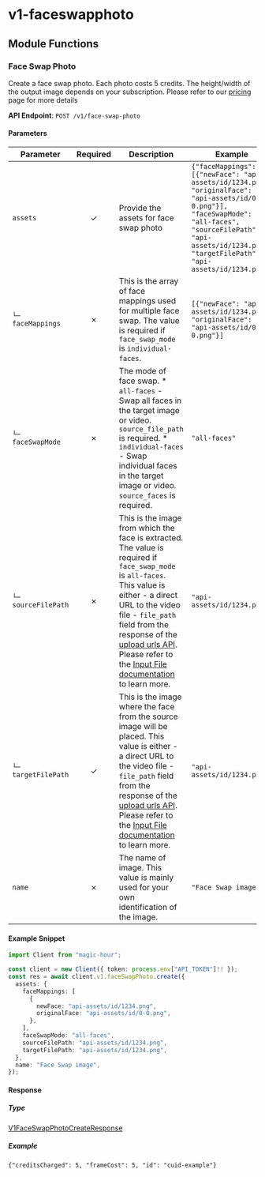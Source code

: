 # v1-faceswapphoto

## Module Functions
### Face Swap Photo <a name="create"></a>

Create a face swap photo. Each photo costs 5 credits. The height/width of the output image depends on your subscription. Please refer to our [pricing](https://magichour.ai/pricing) page for more details

**API Endpoint**: `POST /v1/face-swap-photo`

#### Parameters

| Parameter | Required | Description | Example |
|-----------|:--------:|-------------|--------|
| `assets` | ✓ | Provide the assets for face swap photo | `{"faceMappings": [{"newFace": "api-assets/id/1234.png", "originalFace": "api-assets/id/0-0.png"}], "faceSwapMode": "all-faces", "sourceFilePath": "api-assets/id/1234.png", "targetFilePath": "api-assets/id/1234.png"}` |
| `└─ faceMappings` | ✗ | This is the array of face mappings used for multiple face swap. The value is required if `face_swap_mode` is `individual-faces`. | `[{"newFace": "api-assets/id/1234.png", "originalFace": "api-assets/id/0-0.png"}]` |
| `└─ faceSwapMode` | ✗ | The mode of face swap. * `all-faces` - Swap all faces in the target image or video. `source_file_path` is required. * `individual-faces` - Swap individual faces in the target image or video. `source_faces` is required. | `"all-faces"` |
| `└─ sourceFilePath` | ✗ | This is the image from which the face is extracted. The value is required if `face_swap_mode` is `all-faces`.  This value is either - a direct URL to the video file - `file_path` field from the response of the [upload urls API](https://docs.magichour.ai/api-reference/files/generate-asset-upload-urls).  Please refer to the [Input File documentation](https://docs.magichour.ai/api-reference/files/generate-asset-upload-urls#input-file) to learn more.  | `"api-assets/id/1234.png"` |
| `└─ targetFilePath` | ✓ | This is the image where the face from the source image will be placed. This value is either - a direct URL to the video file - `file_path` field from the response of the [upload urls API](https://docs.magichour.ai/api-reference/files/generate-asset-upload-urls).  Please refer to the [Input File documentation](https://docs.magichour.ai/api-reference/files/generate-asset-upload-urls#input-file) to learn more.  | `"api-assets/id/1234.png"` |
| `name` | ✗ | The name of image. This value is mainly used for your own identification of the image. | `"Face Swap image"` |

#### Example Snippet

```typescript
import Client from "magic-hour";

const client = new Client({ token: process.env["API_TOKEN"]!! });
const res = await client.v1.faceSwapPhoto.create({
  assets: {
    faceMappings: [
      {
        newFace: "api-assets/id/1234.png",
        originalFace: "api-assets/id/0-0.png",
      },
    ],
    faceSwapMode: "all-faces",
    sourceFilePath: "api-assets/id/1234.png",
    targetFilePath: "api-assets/id/1234.png",
  },
  name: "Face Swap image",
});

```

#### Response

##### Type
[V1FaceSwapPhotoCreateResponse](/src/types/v1-face-swap-photo-create-response.ts)

##### Example
`{"creditsCharged": 5, "frameCost": 5, "id": "cuid-example"}`
<!-- CUSTOM DOCS START -->

<!-- CUSTOM DOCS END -->

